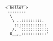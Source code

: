 ``` ________
< hello? >
 --------
  \
   \ ..:::::::::.
    ::::::::::::::
   /. `::::::::::::
  O__,_:::::::::::'
```
